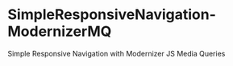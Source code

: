 SimpleResponsiveNavigation-ModernizerMQ
=======================================

Simple Responsive Navigation with Modernizer JS Media Queries
